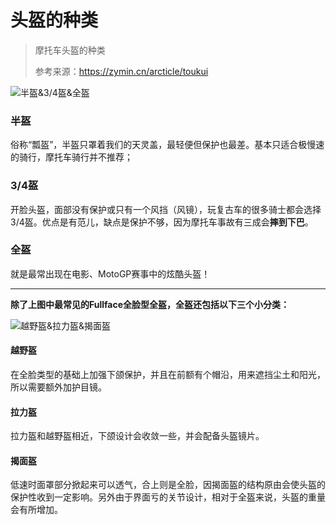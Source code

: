 # 头盔的种类

> 摩托车头盔的种类
> 
> 参考来源：https://zymin.cn/arcticle/toukui

![半盔&3/4盔&全盔](https://p6-tt-ipv6.byteimg.com/origin/pgc-image/03f58b76b30b4cc2863c16d107cbf3b5)

### 半盔

俗称“瓢盔”，半盔只罩着我们的天灵盖，最轻便但保护也最差。基本只适合极慢速的骑行，摩托车骑行并不推荐；

### 3/4盔

开脸头盔，面部没有保护或只有一个风挡（风镜），玩复古车的很多骑士都会选择3/4盔。优点是有范儿，缺点是保护不够，因为摩托车事故有三成会**摔到下巴**。

### 全盔

就是最常出现在电影、MotoGP赛事中的炫酷头盔！

---

**除了上图中最常见的Fullface全脸型全盔，全盔还包括以下三个小分类：**

![越野盔&拉力盔&揭面盔](https://p6-tt-ipv6.byteimg.com/origin/pgc-image/d640aebefbf740e39f2ca72a55e0bf38)

#### 越野盔

在全脸类型的基础上加强下颌保护，并且在前额有个帽沿，用来遮挡尘土和阳光，所以需要额外加护目镜。

#### 拉力盔

拉力盔和越野盔相近，下颌设计会收敛一些，并会配备头盔镜片。

#### 揭面盔

低速时面罩部分掀起来可以透气，合上则是全脸，因揭面盔的结构原由会使头盔的保护性收到一定影响。另外由于界面亏的关节设计，相对于全盔来说，头盔的重量会有所增加。